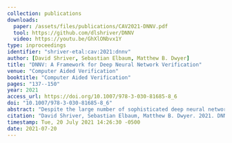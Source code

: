 ```yaml
---
collection: publications
downloads:
  paper: /assets/files/publications/CAV2021-DNNV.pdf
  tool: https://github.com/dlshriver/DNNV
  video: https://youtu.be/GhXlONbvx1Y
type: inproceedings
identifier: "shriver-etal:cav:2021:dnnv"
author: [David Shriver, Sebastian Elbaum, Matthew B. Dwyer]
title: "DNNV: A Framework for Deep Neural Network Verification"
venue: "Computer Aided Verification"
booktitle: "Computer Aided Verification"
pages: "137--150"
year: 2021
access_url: https://doi.org/10.1007/978-3-030-81685-8_6
doi: "10.1007/978-3-030-81685-8_6"
abstract: "Despite the large number of sophisticated deep neural network (DNN) verification algorithms, DNN verifier developers, users, and researchers still face several challenges. First, verifier developers must contend with the rapidly changing DNN field to support new DNN operations and property types. Second, verifier users have the burden of selecting a verifier input format to specify their problem. Due to the many input formats, this decision can greatly restrict the verifiers that a user may run. Finally, researchers face difficulties in re-using benchmarks to evaluate and compare verifiers, due to the large number of input formats required to run different verifiers. Existing benchmarks are rarely in formats supported by verifiers other than the one for which the benchmark was introduced. In this work we present DNNV, a framework for reducing the burden on DNN verifier researchers, developers, and users. DNNV standardizes input and output formats, includes a simple yet expressive DSL for specifying DNN properties, and provides powerful simplification and reduction operations to facilitate the application, development, and comparison of DNN verifiers. We show how DNNV increases the support of verifiers for existing benchmarks from 30% to 74%."
citation: "David Shriver, Sebastian Elbaum, Matthew B. Dwyer. 2021. DNNV: A Framework for Deep Neural Network Verification. In <i>Computer Aided Verification</i>. 137--150. https://doi.org/10.1007/978-3-030-81685-8_6"
timestamp: Tue, 20 July 2021 14:26:30 -0500
date: 2021-07-20
---
```

